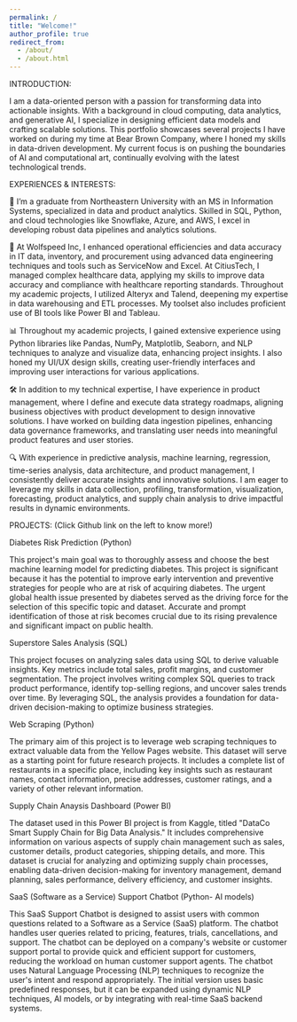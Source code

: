 ```yaml
---
permalink: /
title: "Welcome!"
author_profile: true
redirect_from: 
  - /about/
  - /about.html
---
```


INTRODUCTION:

I am a data-oriented person with a passion for transforming data into actionable insights. With a background in cloud computing, data analytics, and generative AI, I specialize in designing efficient data models and crafting scalable solutions. This portfolio showcases several projects I have worked on during my time at Bear Brown Company, where I honed my skills in data-driven development. My current focus is on pushing the boundaries of AI and computational art, continually evolving with the latest technological trends.

EXPERIENCES & INTERESTS:

👋 I’m a graduate from Northeastern University with an MS in Information Systems, specialized in data and product analytics. Skilled in SQL, Python, and cloud technologies like Snowflake, Azure, and AWS, I excel in developing robust data pipelines and analytics solutions.

🚀 At Wolfspeed Inc, I enhanced operational efficiencies and data accuracy in IT data, inventory, and procurement using advanced data engineering techniques and tools such as ServiceNow and Excel. At CitiusTech, I managed complex healthcare data, applying my skills to improve data accuracy and compliance with healthcare reporting standards. Throughout my academic projects, I utilized Alteryx and Talend, deepening my expertise in data warehousing and ETL processes. My toolset also includes proficient use of BI tools like Power BI and Tableau.

📊 Throughout my academic projects, I gained extensive experience using Python libraries like Pandas, NumPy, Matplotlib, Seaborn, and NLP techniques to analyze and visualize data, enhancing project insights. I also honed my UI/UX design skills, creating user-friendly interfaces and improving user interactions for various applications.

🛠️ In addition to my technical expertise, I have experience in product management, where I define and execute data strategy roadmaps, aligning business objectives with product development to design innovative solutions. I have worked on building data ingestion pipelines, enhancing data governance frameworks, and translating user needs into meaningful product features and user stories.

🔍 With experience in predictive analysis, machine learning, regression, time-series analysis, data architecture, and product management, I consistently deliver accurate insights and innovative solutions. I am eager to leverage my skills in data collection, profiling, transformation, visualization, forecasting, product analytics, and supply chain analysis to drive impactful results in dynamic environments.

PROJECTS:
(Click Github link on the left to know more!)

Diabetes Risk Prediction (Python)

This project's main goal was to thoroughly assess and choose the best machine learning model for predicting diabetes. This project is significant because it has the potential to improve early intervention and preventive strategies for people who are at risk of acquiring diabetes. The urgent global health issue presented by diabetes served as the driving force for the selection of this specific topic and dataset. Accurate and prompt identification of those at risk becomes crucial due to its rising prevalence and significant impact on public health.

Superstore Sales Analysis (SQL)

This project focuses on analyzing sales data using SQL to derive valuable insights. Key metrics include total sales, profit margins, and customer segmentation. The project involves writing complex SQL queries to track product performance, identify top-selling regions, and uncover sales trends over time. By leveraging SQL, the analysis provides a foundation for data-driven decision-making to optimize business strategies.

Web Scraping (Python)

The primary aim of this project is to leverage web scraping techniques to extract valuable data from the Yellow Pages website. This dataset will serve as a starting point for future research projects. It includes a complete list of restaurants in a specific place, including key insights such as restaurant names, contact information, precise addresses, customer ratings, and a variety of other relevant information.

Supply Chain Anaysis Dashboard (Power BI)

The dataset used in this Power BI project is from Kaggle, titled "DataCo Smart Supply Chain for Big Data Analysis." It includes comprehensive information on various aspects of supply chain management such as sales, customer details, product categories, shipping details, and more. This dataset is crucial for analyzing and optimizing supply chain processes, enabling data-driven decision-making for inventory management, demand planning, sales performance, delivery efficiency, and customer insights.

SaaS (Software as a Service) Support Chatbot (Python- AI models)

This SaaS Support Chatbot is designed to assist users with common questions related to a Software as a Service (SaaS) platform. The chatbot handles user queries related to pricing, features, trials, cancellations, and support. The chatbot can be deployed on a company's website or customer support portal to provide quick and efficient support for customers, reducing the workload on human customer support agents.
The chatbot uses Natural Language Processing (NLP) techniques to recognize the user's intent and respond appropriately. The initial version uses basic predefined responses, but it can be expanded using dynamic NLP techniques, AI models, or by integrating with real-time SaaS backend systems.


